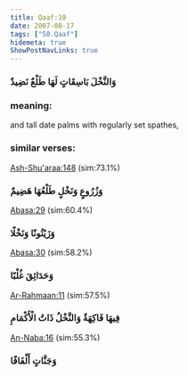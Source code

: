 ```yaml
---
title: Qaaf:10
date: 2007-08-17
tags: ["50.Qaaf"]
hidemeta: true 
ShowPostNavLinks: true 
---
```

### وَالنَّخْلَ بَاسِقَاتٍ لَهَا طَلْعٌ نَضِيدٌ
### meaning: 
and tall date palms with regularly set spathes,
### similar verses: 

[Ash-Shu'araa:148](/26/148) (sim:73.1%)

### وَزُرُوعٍ وَنَخْلٍ طَلْعُهَا هَضِيمٌ

[Abasa:29](/80/29) (sim:60.4%)

### وَزَيْتُونًا وَنَخْلًا

[Abasa:30](/80/30) (sim:58.2%)

### وَحَدَائِقَ غُلْبًا

[Ar-Rahmaan:11](/55/11) (sim:57.5%)

### فِيهَا فَاكِهَةٌ وَالنَّخْلُ ذَاتُ الْأَكْمَامِ

[An-Naba:16](/78/16) (sim:55.3%)

### وَجَنَّاتٍ أَلْفَافًا
